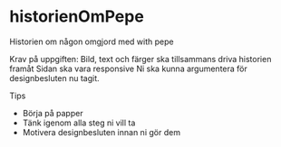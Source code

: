 # historienOmPepe
Historien om någon omgjord med with pepe

Krav på uppgiften:
Bild, text och färger ska tillsammans driva historien framåt
Sidan ska vara responsive
Ni ska kunna argumentera för designbesluten nu tagit.

Tips
- Börja på papper
- Tänk igenom alla steg ni vill ta
- Motivera designbesluten innan ni gör dem
